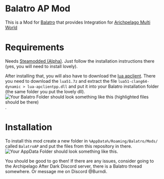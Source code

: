 # Balatro AP Mod

This is a Mod for [Balatro](https://store.steampowered.com/app/2379780/Balatro/) that provides Integration for [Arichpelago Multi World](https://archipelago.gg)

# Requirements

Needs [Steamodded (Alpha)](https://github.com/Steamopollys/Steamodded?tab=readme-ov-file#how-to-install-the-alpha). Just follow the installation instructions there (yes, you will need to install lovely). 

After installing that, you will also have to download the [lua apclient](https://github.com/black-sliver/lua-apclientpp/releases). There you need to download the `lua51.7z` and extract the file `lua51-clang64-dynamic > lua-apclientpp.dll` and put it into your Balatro installation folder (the same folder you put the lovely dll). 
![Your Balatro Folder should look something like this (highlighted files should be there)](https://i.imgur.com/Pe5uTX4.png).

# Installation

To install this mod create a new folder in `%AppData%/Roaming/Balatro/Mods/` called `BalatroAP` and put the files from this repository in there. ![Your AppData Folder should look something like this](https://i.imgur.com/3JzrdlV.png).

You should be good to go then! If there are any issues, consider going to the Archipelago After Dark Discord server, there is a Balatro thread somewhere. Or message me on Discord @Burndi. 
